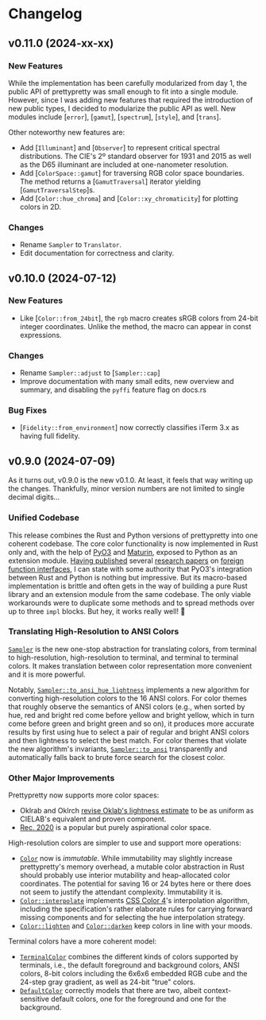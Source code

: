 # Changelog

## v0.11.0 (2024-xx-xx)

### New Features

While the implementation has been carefully modularized from day 1, the public
API of prettypretty was small enough to fit into a single module. However, since
I was adding new features that required the introduction of new public types, I
decided to modularize the public API as well. New modules include [`error`],
[`gamut`], [`spectrum`], [`style`], and [`trans`].

Other noteworthy new features are:

  * Add [`Illuminant`] and [`Observer`] to represent critical spectral
    distributions. The CIE's 2º standard observer for 1931 and 2015 as well as
    the D65 illuminant are included at one-nanometer resolution.
  * Add [`ColorSpace::gamut`] for traversing RGB color space boundaries. The
    method returns a [`GamutTraversal`] iterator yielding
    [`GamutTraversalStep`]s.
  * Add [`Color::hue_chroma`] and [`Color::xy_chromaticity`] for plotting colors
    in 2D.


### Changes

  * Rename `Sampler` to `Translator`.
  * Edit documentation for correctness and clarity.


## v0.10.0 (2024-07-12)

### New Features

  * Like [`Color::from_24bit`], the `rgb` macro creates sRGB colors from 24-bit
    integer coordinates. Unlike the method, the macro can appear in const
    expressions.


### Changes

  * Rename `Sampler::adjust` to [`Sampler::cap`]
  * Improve documentation with many small edits, new overview and summary,
    and disabling the `pyffi` feature flag on docs.rs


### Bug Fixes

  * [`Fidelity::from_environment`] now correctly classifies iTerm 3.x as having
    full fidelity.


## v0.9.0 (2024-07-09)

As it turns out, v0.9.0 is the new v0.1.0. At least, it feels that way writing
up the changes. Thankfully, minor version numbers are not limited to single
decimal digits…

### Unified Codebase

This release combines the Rust and Python versions of prettypretty into one
coherent codebase. The core color functionality is now implemented in Rust only
and, with the help of [PyO3](https://pyo3.rs/v0.22.0/) and
[Maturin](https://www.maturin.rs), exposed to Python as an extension module.
[Having published](https://dl.acm.org/doi/10.1145/1297027.1297030) several
[research papers](https://dl.acm.org/doi/10.1145/1640089.1640105) on [foreign
function interfaces](https://dl.acm.org/doi/10.1145/1806596.1806601), I can
state with some authority that PyO3's integration between Rust and Python is
nothing but impressive. But its macro-based implementation is brittle and often
gets in the way of building a pure Rust library and an extension module from the
same codebase. The only viable workarounds were to duplicate some methods and to
spread methods over up to three `impl` blocks. But hey, it works really well! 🎉

### Translating High-Resolution to ANSI Colors

[`Sampler`](https://apparebit.github.io/prettypretty/prettypretty/struct.Sampler.html)
is the new one-stop abstraction for translating colors, from terminal to
high-resolution, high-resolution to terminal, and terminal to terminal colors.
It makes translation between color representation more convenient and it is more
powerful.

Notably,
[`Sampler::to_ansi_hue_lightness`](https://apparebit.github.io/prettypretty/prettypretty/struct.Sampler.html#method.to_ansi_hue_lightness)
implements a new algorithm for converting high-resolution colors to the 16 ANSI
colors. For color themes that roughly observe the semantics of ANSI colors
(e.g., when sorted by hue, red and bright red come before yellow and bright
yellow, which in turn come before green and bright green and so on), it produces
more accurate results by first using hue to select a pair of regular and bright
ANSI colors and then lightness to select the best match. For color themes that
violate the new algorithm's invariants,
[`Sampler::to_ansi`](https://apparebit.github.io/prettypretty/prettypretty/struct.Sampler.html#method.to_ansi)
transparently and automatically falls back to brute force search for the closest
color.

### Other Major Improvements

Prettypretty now supports more color spaces:

  - Oklrab and Oklrch [revise Oklab's lightness
    estimate](https://bottosson.github.io/posts/colorpicker/#intermission---a-new-lightness-estimate-for-oklab)
    to be as uniform as CIELAB's equivalent and proven component.
  - [Rec. 2020](https://en.wikipedia.org/wiki/Rec._2020) is a popular but purely
    aspirational color space.

High-resolution colors are simpler to use and support more operations:

  - [`Color`](https://apparebit.github.io/prettypretty/prettypretty/struct.Color.html)
    now is *immutable*. While immutability may slightly increase prettypretty's
    memory overhead, a mutable color abstraction in Rust should probably use
    interior mutability and heap-allocated color coordinates. The potential for
    saving 16 or 24 bytes here or there does not seem to justify the attendant
    complexity. Immutability it is.
  - [`Color::interpolate`](https://apparebit.github.io/prettypretty/prettypretty/struct.Color.html#method.interpolate)
    implements [CSS Color 4](https://www.w3.org/TR/css-color-4/#interpolation)'s
    interpolation algorithm, including the specification's rather elaborate
    rules for carrying forward missing components and for selecting the hue
    interpolation strategy.
  - [`Color::lighten`](https://apparebit.github.io/prettypretty/prettypretty/struct.Color.html#method.lighten)
    and
    [`Color::darken`](https://apparebit.github.io/prettypretty/prettypretty/struct.Color.html#method.darken)
    keep colors in line with your moods.

Terminal colors have a more coherent model:

  - [`TerminalColor`](https://apparebit.github.io/prettypretty/prettypretty/enum.TerminalColor.html)
    combines the different kinds of colors supported by terminals, i.e., the
    default foreground and background colors, ANSI colors, 8-bit colors
    including the 6x6x6 embedded RGB cube and the 24-step gray gradient, as well
    as 24-bit "true" colors.
  - [`DefaultColor`](https://apparebit.github.io/prettypretty/prettypretty/enum.DefaultColor.html)
    correctly models that there are two, albeit context-sensitive default
    colors, one for the foreground and one for the background.



